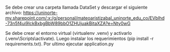 Se debe crear una carpeta llamada DataSet y descargar el siguiente archivo: https://uninorte-my.sharepoint.com/:x:/g/personal/mateoaristizabal_uninorte_edu_co/EVblhd-73n5f4ui9IckBxbgBbW89bbO1ZHUjuakBitaXZA?e=Nty0wG

Se debe crear el entorno virtual (virtualenv .venv) y activarlo (.venv\Scripts\activate).
Luego instalar los requerimientos (pip install -r requirements.txt).
Por ultimo ejecutar application.py
